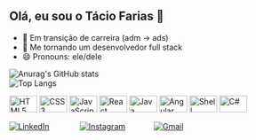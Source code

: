 ## Olá, eu sou o Tácio Farias 👋


- 🔭 Em transição de carreira (adm -> ads)
- 🌱 Me tornando um desenvolvedor full stack
- 😄 Pronouns: ele/dele

![Anurag's GitHub stats](https://github-readme-stats.vercel.app/api?username=taciopcfarias&show_icons=true&theme=transparent&card_width=450&include_all_commits=true)  
![Top Langs](https://github-readme-stats.vercel.app/api/top-langs/?username=taciopcfarias&layout=compact&theme=transparent&card_width=450&langs_count=6)


<p align="left">
  <img src="https://cdn.jsdelivr.net/gh/devicons/devicon/icons/html5/html5-original.svg" alt="HTML5" width="50" height="30"/>
  <img src="https://cdn.jsdelivr.net/gh/devicons/devicon/icons/css3/css3-original.svg" alt="CSS3" width="50" height="30"/>
  <img src="https://cdn.jsdelivr.net/gh/devicons/devicon/icons/javascript/javascript-original.svg" alt="JavaScript" width="50" height="30"/>
  <img src="https://cdn.jsdelivr.net/gh/devicons/devicon/icons/react/react-original.svg" alt="React" width="50" height="30"/>
  <img src="https://cdn.jsdelivr.net/gh/devicons/devicon/icons/java/java-original.svg" alt="Java" width="50" height="30"/>
  <img src="https://cdn.jsdelivr.net/gh/devicons/devicon/icons/angularjs/angularjs-original.svg" alt="Angular" width="50" height="30"/>
  <img src="https://cdn.jsdelivr.net/gh/devicons/devicon/icons/bash/bash-original.svg" alt="Shell" width="50" height="30"/>
  <img src="https://cdn.jsdelivr.net/gh/devicons/devicon/icons/csharp/csharp-original.svg" alt="C#" width="50" height="30"/>
</p>

[![LinkedIn](https://img.shields.io/badge/LinkedIn-0077B5?style=for-the-badge&logo=linkedin&logoColor=white)](https://www.linkedin.com/in/taciopcfarias/) &nbsp;&nbsp;&nbsp;&nbsp;&nbsp;&nbsp;&nbsp;&nbsp;&nbsp;&nbsp;&nbsp;&nbsp;
[![Instagram](https://img.shields.io/badge/Instagram-E4405F?style=for-the-badge&logo=instagram&logoColor=white)](https://www.instagram.com/taciopcfarias/)&nbsp;&nbsp;&nbsp;&nbsp;&nbsp;&nbsp;&nbsp;&nbsp;&nbsp;&nbsp;&nbsp;&nbsp;
[![Gmail](https://img.shields.io/badge/Gmail-D14836?style=for-the-badge&logo=gmail&logoColor=white)](mailto:taciopcfarias@gmail.com)



          

